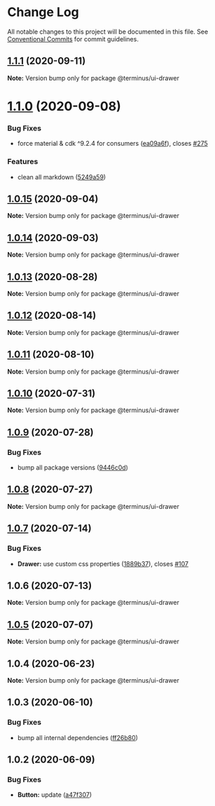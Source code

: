# Change Log

All notable changes to this project will be documented in this file.
See [Conventional Commits](https://conventionalcommits.org) for commit guidelines.

## [1.1.1](https://github.com/GetTerminus/terminus-oss/compare/@terminus/ui-drawer@1.1.0...@terminus/ui-drawer@1.1.1) (2020-09-11)

**Note:** Version bump only for package @terminus/ui-drawer





# [1.1.0](https://github.com/GetTerminus/terminus-oss/compare/@terminus/ui-drawer@1.0.15...@terminus/ui-drawer@1.1.0) (2020-09-08)


### Bug Fixes

* force material & cdk ^9.2.4 for consumers ([ea09a6f](https://github.com/GetTerminus/terminus-oss/commit/ea09a6ff88a1ea239fe0e24cb011abfb3ffc8908)), closes [#275](https://github.com/GetTerminus/terminus-oss/issues/275)


### Features

* clean all markdown ([5249a59](https://github.com/GetTerminus/terminus-oss/commit/5249a59486be63b6d9a0be7a801defb9b6adcedc))





## [1.0.15](https://github.com/GetTerminus/terminus-oss/compare/@terminus/ui-drawer@1.0.14...@terminus/ui-drawer@1.0.15) (2020-09-04)

**Note:** Version bump only for package @terminus/ui-drawer





## [1.0.14](https://github.com/GetTerminus/terminus-oss/compare/@terminus/ui-drawer@1.0.13...@terminus/ui-drawer@1.0.14) (2020-09-03)

**Note:** Version bump only for package @terminus/ui-drawer

## [1.0.13](https://github.com/GetTerminus/terminus-oss/compare/@terminus/ui-drawer@1.0.12...@terminus/ui-drawer@1.0.13) (2020-08-28)

**Note:** Version bump only for package @terminus/ui-drawer

## [1.0.12](https://github.com/GetTerminus/terminus-oss/compare/@terminus/ui-drawer@1.0.11...@terminus/ui-drawer@1.0.12) (2020-08-14)

**Note:** Version bump only for package @terminus/ui-drawer

## [1.0.11](https://github.com/GetTerminus/terminus-oss/compare/@terminus/ui-drawer@1.0.10...@terminus/ui-drawer@1.0.11) (2020-08-10)

**Note:** Version bump only for package @terminus/ui-drawer

## [1.0.10](https://github.com/GetTerminus/terminus-oss/compare/@terminus/ui-drawer@1.0.9...@terminus/ui-drawer@1.0.10) (2020-07-31)

**Note:** Version bump only for package @terminus/ui-drawer

## [1.0.9](https://github.com/GetTerminus/terminus-oss/compare/@terminus/ui-drawer@1.0.8...@terminus/ui-drawer@1.0.9) (2020-07-28)

### Bug Fixes

* bump all package versions ([9446c0d](https://github.com/GetTerminus/terminus-oss/commit/9446c0d5cde3bd693cfba7cabbfd2db443a47b00))

## [1.0.8](https://github.com/GetTerminus/terminus-oss/compare/@terminus/ui-drawer@1.0.7...@terminus/ui-drawer@1.0.8) (2020-07-27)

**Note:** Version bump only for package @terminus/ui-drawer

## [1.0.7](https://github.com/GetTerminus/terminus-oss/compare/@terminus/ui-drawer@1.0.6...@terminus/ui-drawer@1.0.7) (2020-07-14)

### Bug Fixes

* **Drawer:** use custom css properties ([1889b37](https://github.com/GetTerminus/terminus-oss/commit/1889b3702b1074d2a65803eeafbef9a114204c13)), closes [#107](https://github.com/GetTerminus/terminus-oss/issues/107)

## 1.0.6 (2020-07-13)

**Note:** Version bump only for package @terminus/ui-drawer

## [1.0.5](https://github.com/GetTerminus/terminus-oss/compare/@terminus/ui-drawer@1.0.4...@terminus/ui-drawer@1.0.5) (2020-07-07)

**Note:** Version bump only for package @terminus/ui-drawer

## 1.0.4 (2020-06-23)

**Note:** Version bump only for package @terminus/ui-drawer

## 1.0.3 (2020-06-10)

### Bug Fixes

* bump all internal dependencies ([ff26b80](https://github.com/GetTerminus/terminus-oss/commit/ff26b806bb599401f006996be5b567a378e68ef3))

## 1.0.2 (2020-06-09)

### Bug Fixes

* **Button:** update ([a47f307](https://github.com/GetTerminus/terminus-oss/commit/a47f30757b9216d6ee76788c117e76eacf5289e5))
